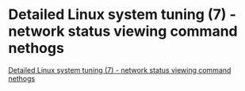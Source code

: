 # Detailed Linux system tuning (7) - network status viewing command nethogs
[Detailed Linux system tuning (7) - network status viewing command nethogs](https://aiwithcloud.com/2022/09/19/detailed_linux_system_tuning_7___network_status_viewing_command_nethogs/)